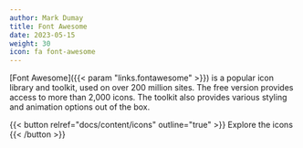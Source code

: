 ```yaml
---
author: Mark Dumay
title: Font Awesome
date: 2023-05-15
weight: 30
icon: fa font-awesome
---
```


[Font Awesome]({{< param "links.fontawesome" >}}) is a popular icon library and toolkit, used on over 200 million sites. The free version provides access to more than 2,000 icons. The toolkit also provides various styling and animation options out of the box.

{{< button relref="docs/content/icons" outline="true" >}}
    Explore the icons
{{< /button >}}
